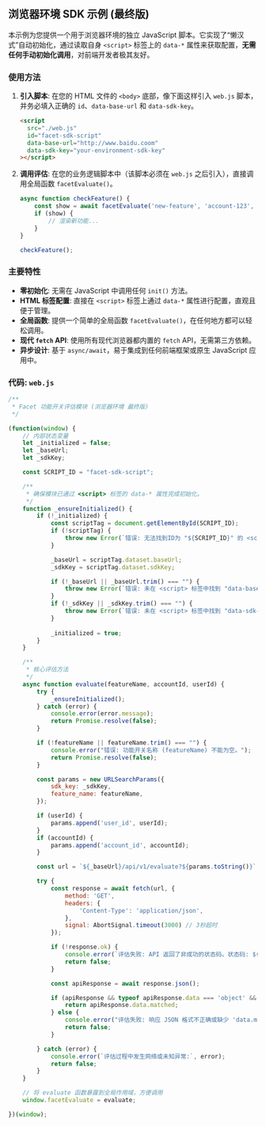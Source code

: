 ## 浏览器环境 SDK 示例 (最终版)

本示例为您提供一个用于浏览器环境的独立 JavaScript 脚本。它实现了“懒汉式”自动初始化，通过读取自身 `<script>` 标签上的 `data-*` 属性来获取配置，**无需任何手动初始化调用**，对前端开发者极其友好。

### 使用方法

1.  **引入脚本**: 在您的 HTML 文件的 `<body>` 底部，像下面这样引入 `web.js` 脚本，并务必填入正确的 `id`、`data-base-url` 和 `data-sdk-key`。
    ```html
    <script 
      src="./web.js" 
      id="facet-sdk-script" 
      data-base-url="http://www.baidu.coom" 
      data-sdk-key="your-environment-sdk-key"
    ></script>
    ```

2.  **调用评估**: 在您的业务逻辑脚本中（该脚本必须在 `web.js` 之后引入），直接调用全局函数 `facetEvaluate()`。
    ```javascript
    async function checkFeature() {
        const show = await facetEvaluate('new-feature', 'account-123', 'user-abc');
        if (show) {
            // 渲染新功能...
        }
    }
    
    checkFeature();
    ```

### 主要特性

- **零初始化**: 无需在 JavaScript 中调用任何 `init()` 方法。
- **HTML 标签配置**: 直接在 `<script>` 标签上通过 `data-*` 属性进行配置，直观且便于管理。
- **全局函数**: 提供一个简单的全局函数 `facetEvaluate()`，在任何地方都可以轻松调用。
- **现代 `fetch` API**: 使用所有现代浏览器都内置的 `fetch` API，无需第三方依赖。
- **异步设计**: 基于 `async/await`，易于集成到任何前端框架或原生 JavaScript 应用中。

### 代码: `web.js`

```javascript
/**
 * Facet 功能开关评估模块 (浏览器环境 最终版)
 */

(function(window) {
    // 内部状态变量
    let _initialized = false;
    let _baseUrl;
    let _sdkKey;

    const SCRIPT_ID = "facet-sdk-script";

    /**
     * 确保模块已通过 <script> 标签的 data-* 属性完成初始化。
     */
    function _ensureInitialized() {
        if (!_initialized) {
            const scriptTag = document.getElementById(SCRIPT_ID);
            if (!scriptTag) {
                throw new Error(`错误: 无法找到ID为 "${SCRIPT_ID}" 的 <script> 标签。请确保您的 script 标签包含了该 ID。`);
            }

            _baseUrl = scriptTag.dataset.baseUrl;
            _sdkKey = scriptTag.dataset.sdkKey;

            if (!_baseUrl || _baseUrl.trim() === "") {
                throw new Error(`错误: 未在 <script> 标签中找到 "data-base-url" 属性，或该属性为空。`);
            }
            if (!_sdkKey || _sdkKey.trim() === "") {
                throw new Error(`错误: 未在 <script> 标签中找到 "data-sdk-key" 属性，或该属性为空。`);
            }
            
            _initialized = true;
        }
    }

    /**
     * 核心评估方法
     */
    async function evaluate(featureName, accountId, userId) {
        try {
            _ensureInitialized();
        } catch (error) {
            console.error(error.message);
            return Promise.resolve(false);
        }

        if (!featureName || featureName.trim() === "") {
            console.error("错误: 功能开关名称 (featureName) 不能为空。");
            return Promise.resolve(false);
        }

        const params = new URLSearchParams({
            sdk_key: _sdkKey,
            feature_name: featureName,
        });

        if (userId) {
            params.append('user_id', userId);
        }
        if (accountId) {
            params.append('account_id', accountId);
        }

        const url = `${_baseUrl}/api/v1/evaluate?${params.toString()}`;

        try {
            const response = await fetch(url, {
                method: 'GET',
                headers: {
                    'Content-Type': 'application/json',
                },
                signal: AbortSignal.timeout(3000) // 3秒超时
            });

            if (!response.ok) {
                console.error(`评估失败: API 返回了非成功的状态码。状态码: ${response.status}, URL: ${url}`);
                return false;
            }

            const apiResponse = await response.json();

            if (apiResponse && typeof apiResponse.data === 'object' && typeof apiResponse.data.matched === 'boolean') {
                return apiResponse.data.matched;
            } else {
                console.error("评估失败: 响应 JSON 格式不正确或缺少 'data.matched' 字段。", apiResponse);
                return false;
            }

        } catch (error) {
            console.error(`评估过程中发生网络或未知异常:`, error);
            return false;
        }
    }

    // 将 evaluate 函数暴露到全局作用域，方便调用
    window.facetEvaluate = evaluate;

})(window);
```
